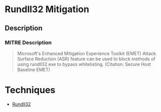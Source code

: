 
# Rundll32 Mitigation

## Description

### MITRE Description

> Microsoft's Enhanced Mitigation Experience Toolkit (EMET) Attack Surface Reduction (ASR) feature can be used to block methods of using rundll32.exe to bypass whitelisting. (Citation: Secure Host Baseline EMET)


# Techniques


* [Rundll32](../techniques/Rundll32.md)

